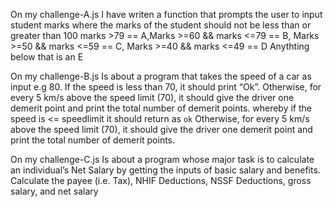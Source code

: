 On my challenge-A.js
I have writen a function that prompts the user to input student marks
where the marks of the student should not be less than or greater than 100
marks >79 == A,Marks >=60 && marks <=79 == B, Marks >=50 && marks <=59 == C, Marks >=40 && marks <=49 == D
Anythting below that is an E

On my challenge-B.js
Is about a program that takes the speed of a car as input e.g 80. If the speed is less than 70, it should print “Ok”. Otherwise, for every 5 km/s above the speed limit (70), it should give the driver one demerit point and print the total number of demerit points.
whereby if the speed is <= speedlimit it should return as `ok`
Otherwise, for every 5 km/s above the speed limit (70), it should give the driver one demerit point and print the total number of demerit points.

On my challenge-C.js
Is about a program whose major task is to calculate an individual’s Net Salary by getting the inputs of basic salary and benefits. Calculate the payee (i.e. Tax), NHIF Deductions, NSSF Deductions, gross salary, and net salary
